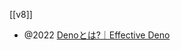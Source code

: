 [[v8]]

- @2022 [Denoとは?｜Effective Deno](https://zenn.dev/uki00a/books/effective-deno/viewer/what-is-deno)
